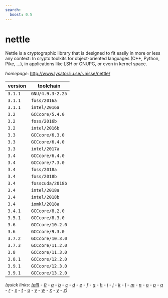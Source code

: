 ```yaml
---
search:
  boost: 0.5
---
```

# nettle

Nettle is a cryptographic library that is designed to fit easily  in more or less any context: In crypto toolkits for object-oriented  languages (C++, Python, Pike, ...), in applications like LSH or GNUPG,  or even in kernel space.

*homepage*: <http://www.lysator.liu.se/~nisse/nettle/>

version | toolchain
--------|----------
``3.1.1`` | ``GNU/4.9.3-2.25``
``3.1.1`` | ``foss/2016a``
``3.1.1`` | ``intel/2016a``
``3.2`` | ``GCCcore/5.4.0``
``3.2`` | ``foss/2016b``
``3.2`` | ``intel/2016b``
``3.3`` | ``GCCcore/6.3.0``
``3.3`` | ``GCCcore/6.4.0``
``3.3`` | ``intel/2017a``
``3.4`` | ``GCCcore/6.4.0``
``3.4`` | ``GCCcore/7.3.0``
``3.4`` | ``foss/2018a``
``3.4`` | ``foss/2018b``
``3.4`` | ``fosscuda/2018b``
``3.4`` | ``intel/2018a``
``3.4`` | ``intel/2018b``
``3.4`` | ``iomkl/2018a``
``3.4.1`` | ``GCCcore/8.2.0``
``3.5.1`` | ``GCCcore/8.3.0``
``3.6`` | ``GCCcore/10.2.0``
``3.6`` | ``GCCcore/9.3.0``
``3.7.2`` | ``GCCcore/10.3.0``
``3.7.3`` | ``GCCcore/11.2.0``
``3.8`` | ``GCCcore/11.3.0``
``3.8.1`` | ``GCCcore/12.2.0``
``3.9.1`` | ``GCCcore/12.3.0``
``3.9.1`` | ``GCCcore/13.2.0``


*(quick links: [(all)](../index.md) - [0](../0/index.md) - [a](../a/index.md) - [b](../b/index.md) - [c](../c/index.md) - [d](../d/index.md) - [e](../e/index.md) - [f](../f/index.md) - [g](../g/index.md) - [h](../h/index.md) - [i](../i/index.md) - [j](../j/index.md) - [k](../k/index.md) - [l](../l/index.md) - [m](../m/index.md) - [n](../n/index.md) - [o](../o/index.md) - [p](../p/index.md) - [q](../q/index.md) - [r](../r/index.md) - [s](../s/index.md) - [t](../t/index.md) - [u](../u/index.md) - [v](../v/index.md) - [w](../w/index.md) - [x](../x/index.md) - [y](../y/index.md) - [z](../z/index.md))*

